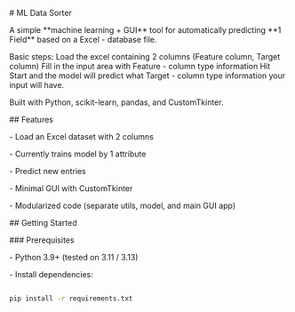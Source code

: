 \# ML Data Sorter



A simple \*\*machine learning + GUI\*\* tool for automatically predicting \*\*1 Field\*\* based on a Excel - database file.  

Basic steps:
Load the excel containing 2 columns (Feature column, Target column)
Fill in the input area with Feature - column type information
Hit Start and the model will predict what Target - column type information your input will have.

Built with Python, scikit-learn, pandas, and CustomTkinter.  



\## Features

\- Load an Excel dataset with 2 columns

\- Currently trains model by 1 attribute

\- Predict new entries

\- Minimal GUI with CustomTkinter

\- Modularized code (separate utils, model, and main GUI app)



\## Getting Started



\### Prerequisites

\- Python 3.9+ (tested on 3.11 / 3.13)

\- Install dependencies:

```bash

pip install -r requirements.txt



